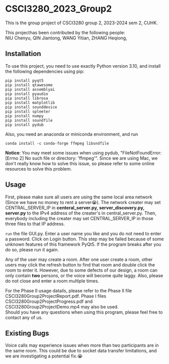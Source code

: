 # CSCI3280_2023_Group2  
This is the group project of CSCI3280 group 2, 2023-2024 sem 2, CUHK.  

This projecthas been contributed by the following people:  
NIU Chenyu, 
QIN Jiantong, 
WANG Yitian, 
ZHANG Heqiong,	

## Installation
To use this project, you need to use exactly Python version 3.10, and install the following dependencies using pip:
```
pip install pyqt5
pip install qtawesome
pip install assemblyai
pip install pyaudio  
pip install librosa
pip install matplotlib
pip install sounddevice
pip install spleeter
pip install numpy
pip install soundfile
pip install pydub
```

Also, you need an anaconda or miniconda environment, and run
```
conda install -c conda-forge ffmpeg libsndfile
```

**Notice**: You may meet some issues when using pydub, "FileNotFoundError: [Errno 2] No such file or directory: 'ffmpeg'". Since we are using Mac, we don't really know how to solve this issue, so please refer to some online resources to solve this problem.  

## Usage  
First, please make sure all users are using the same local area network (Since we have no money to rent a server😭). The network creater may set CENTRAL_SERVER_IP in **centeral_server.py, server_discovery.py, server.py** to the IPv4 address of the creater's in central_server.py. Then, everybody including the creater may set CENTRAL_SERVER_IP in those three files to that IP address.  

```run``` the file GUI.py. Enter a user name you like and you do not need to enter a password. Click on Login button. This step may be failed because of some unknown features of this framework PyQt5. If the program breaks after you do so, please run it again.  

Any of the user may create a room. After one user create a room, other users may click the refresh button to find that room and double click the room to enter it. However, due to some defects of our design, a room can only contain **two** persons, or the voice will become quite laggy. Also, please do not close and enter a room multiple times.

For the Phase II usage datails, please refer to the Phase II file CSCI3280Group2ProjectReport.pdf. Phase I files CSCI3280Group2ProjectProgress.pdf and CSCI3280Group2ProjectDemo.mp4 may also be used.   
Should you have any questions when using this program, please feel free to contact any of us.

## Existing Bugs
Voice calls may experience issues when more than two participants are in the same room. This could be due to socket data transfer limitations, and we are investigating a potential fix.😭
